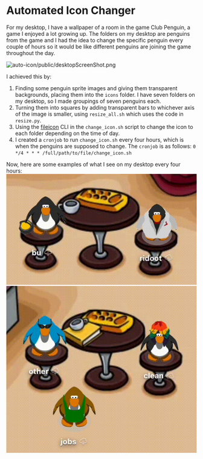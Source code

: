 # Automated Icon Changer

For my desktop, I have a wallpaper of a room in the game Club Penguin, a game I enjoyed a lot growing up. The folders on my desktop are penguins from the game and I had the idea to change the specific penguin every couple of hours so it would be like different penguins are joining the game throughout the day.

![auto-icon/public/desktopScreenShot.png](https://github.com/ridanaeeem/auto-icon/blob/main/public/desktopScreenShot.png)

I achieved this by:

1. Finding some penguin sprite images and giving them transparent backgrounds, placing them into the `icons` folder. I have seven folders on my desktop, so I made groupings of seven penguins each.
2. Turning them into squares by adding transparent bars to whichever axis of the image is smaller, using `resize_all.sh` which uses the code in `resize.py`.
3. Using the [fileicon](https://github.com/mklement0/fileicon) CLI in the `change_icon.sh` script to change the icon to each folder depending on the time of day.
4. I created a `cronjob` to run `change_icon.sh` every four hours, which is when the penguins are supposed to change. The `cronjob` is as follows: `0 */4 * * * /full/path/to/file/change_icon.sh`

Now, here are some examples of what I see on my desktop every four hours:
![a penguin holding a pot of gold changing into another penguin holding dumbbells](public/penguin1.gif)
![a penguin wearing glasses changing into another penguin wearing a hoddie, and a penguin with rainbow hair changing into another penguin with a tuba](public/penguin2.gif)